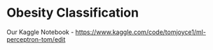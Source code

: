 # Obesity Classification

Our Kaggle Notebook - https://www.kaggle.com/code/tomjoyce1/ml-perceptron-tom/edit
